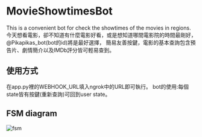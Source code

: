 # MovieShowtimesBot

This is a convenient bot for check the showtimes of the movies in regions.
今天想看電影，卻不知道有什麼電影好看，或是想知道哪間電影院的時間最剛好，@Pikapikas_bot(bot的id)將是最好選擇，
簡易友善按鍵，電影的基本查詢包含預告片、劇情簡介以及IMDb評分皆可輕易查到。

## 使用方式
在app.py裡的WEBHOOK_URL填入ngrok中的URL即可執行。
bot的使用:每個state皆有按鍵(重新查詢)可回到user state。

## FSM diagram

![fsm](http://i.imgur.com/Uz14XcV.png)
